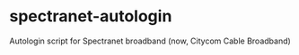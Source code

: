 spectranet-autologin
====================

Autologin script for Spectranet broadband (now, Citycom Cable Broadband)
